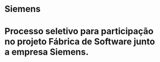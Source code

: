 # Siemens
 
<h1> Processo seletivo para participação no projeto Fábrica de Software junto a empresa Siemens. </h1>
